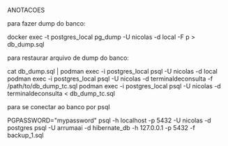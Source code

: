 ANOTACOES

para fazer dump do banco:

docker exec -t postgres_local pg_dump -U nicolas -d local -F p > db_dump.sql

para restaurar arquivo de dump do banco:

cat db_dump.sql | podman exec -i postgres_local psql -U nicolas -d local
podman exec -i postgres_local psql -U nicolas -d terminaldeconsulta -f /path/to/db_dump_tc.sql
podman exec -i postgres_local psql -U nicolas -d terminaldeconsulta < db_dump_tc.sql

para se conectar ao banco por psql

PGPASSWORD="mypassword" psql -h localhost -p 5432 -U nicolas -d postgres
psql -U arrumaai -d hibernate_db -h 127.0.0.1 -p 5432 -f backup_1.sql
